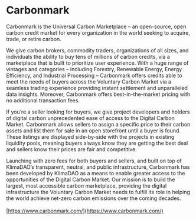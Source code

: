 # Carbonmark

Carbonmark is the Universal Carbon Marketplace – an open-source, open carbon credit market for every organization in the world seeking to acquire, trade, or retire carbon.

We give carbon brokers, commodity traders, organizations of all sizes, and individuals the ability to buy tens of millions of carbon credits, via a marketplace that is built to prioritize user experience. With a huge range of vintages and categories – including Forestry, Renewable Energy, Energy Efficiency, and Industrial Processing – Carbonmark offers credits able to meet the needs of buyers across the Voluntary Carbon Market via a seamless trading experience providing instant settlement and unparalleled data insights. Moreover, Carbonmark offers best-in-the-market pricing with no additional transaction fees.

If you’re a seller looking for buyers, we give project developers and holders of digital carbon unprecedented ease of access to the Digital Carbon Market. Carbonmark allows sellers to assign a specific price to their carbon assets and list them for sale in an open storefront until a buyer is found. These listings are displayed side-by-side with the projects in existing liquidity pools, meaning buyers always know they are getting the best deal and sellers know their prices are fair and competitive.

Launching with zero fees for both buyers and sellers, and built on top of KlimaDAO’s transparent, neutral, and public infrastructure, Carbonmark has been developed by KlimaDAO as a means to enable greater access to the opportunities of the Digital Carbon Market. Our mission is to build the largest, most accessible carbon marketplace, providing the digital infrastructure the Voluntary Carbon Market needs to fulfill its role in helping the world achieve net-zero carbon emissions over the coming decades.\
\
[https://www.carbonmark.com/](https://www.carbonmark.com/)

